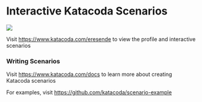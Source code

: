 # Interactive Katacoda Scenarios

[![](http://shields.katacoda.com/katacoda/eresende/count.svg)](https://www.katacoda.com/eresende "Get your profile on Katacoda.com")

Visit https://www.katacoda.com/eresende to view the profile and interactive scenarios

### Writing Scenarios
Visit https://www.katacoda.com/docs to learn more about creating Katacoda scenarios

For examples, visit https://github.com/katacoda/scenario-example
